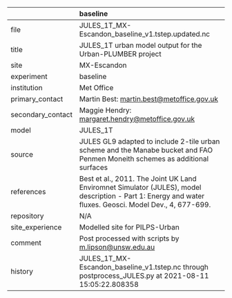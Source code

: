|                   | baseline                                                                                                                                                |
|:------------------|:--------------------------------------------------------------------------------------------------------------------------------------------------------|
| file              | JULES_1T_MX-Escandon_baseline_v1.tstep.updated.nc                                                                                                       |
| title             | JULES_1T urban model output for the Urban-PLUMBER project                                                                                               |
| site              | MX-Escandon                                                                                                                                             |
| experiment        | baseline                                                                                                                                                |
| institution       | Met Office                                                                                                                                              |
| primary_contact   | Martin Best: martin.best@metoffice.gov.uk                                                                                                               |
| secondary_contact | Maggie Hendry: margaret.hendry@metoffice.gov.uk                                                                                                         |
| model             | JULES_1T                                                                                                                                                |
| source            | JULES GL9 adapted to include 2-tile urban scheme and the Manabe bucket and FAO Penmen Moneith schemes as additional surfaces                            |
| references        | Best et al., 2011. The Joint UK Land Enviromnet Simulator (JULES), model description - Part 1: Energy and water fluxes. Geosci. Model Dev., 4, 677-699. |
| repository        | N/A                                                                                                                                                     |
| site_experience   | Modelled site for PILPS-Urban                                                                                                                           |
| comment           | Post processed with scripts by m.lipson@unsw.edu.au                                                                                                     |
| history           | JULES_1T_MX-Escandon_baseline_v1.tstep.nc through postprocess_JULES.py at 2021-08-11 15:05:22.808358                                                    |
